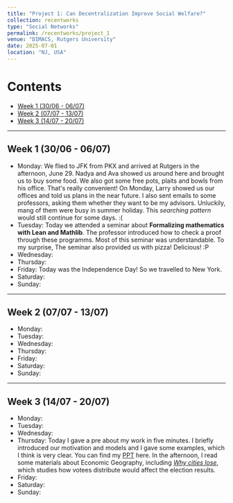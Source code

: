 ```yaml
---
title: "Project 1: Can Decentralization Improve Social Welfare?"
collection: recentworks
type: "Social Networks"
permalink: /recentworks/project_1
venue: "DIMACS, Rutgers University"
date: 2025-07-01
location: "NJ, USA"
---
```


<!--
This is a description of a teaching experience. You can use markdown like any other post.
-->

# Contents

- [Week 1 (30/06 - 06/07)](#week-1-3006---0607)
- [Week 2 (07/07 - 13/07)](#week-2-0707---1307)
- [Week 3 (14/07 - 20/07)](#week-3-1407---2007)

---

## Week 1 (30/06 - 06/07)

- Monday: We flied to JFK from PKX and arrived at Rutgers in the afternoon, June 29. Nadya and Ava showed us around here and brought us to buy some food. We also got some free pots, plaits and bowls from his office. That's really convenient! On Monday, Larry showed us our offices and told us plans in the near future. I also sent emails to some professors, asking them whether they want to be my advisors. Unluckily, mang of them were busy in summer holiday. This *searching pattern* would still continue for some days. :(  
- Tuesday: Today we attended a seminar about **Formalizing mathematics with Lean and Mathlib**. The professor introduced how to check a proof through these programms. Most of this seminar was understandable. To my surprise, The seminar also provided us with pizza! Delicious! :P  
- Wednesday:  
- Thursday:  
- Friday: Today was the Independence Day! So we travelled to New York.  
- Saturday:  
- Sunday:  

---

## Week 2 (07/07 - 13/07)

- Monday:  
- Tuesday:  
- Wednesday:  
- Thursday:  
- Friday:  
- Saturday:  
- Sunday:  

---

## Week 3 (14/07 - 20/07)

- Monday:  
- Tuesday:  
- Wednesday:  
- Thursday: Today I gave a pre about my work in five minutes. I briefly introduced our motivation and models and I gave some examples, which I think is very clear. You can find my [PPT](_recentworks/files/project1_ppt_0717_v1.pdf) here. In the afternoon, I read some materials about Economic Geography, including [*Why cities lose*](https://www.jonathanrodden.com/why-cities-lose), which studies how votees distribute would affect the election results.  
- Friday:  
- Saturday:  
- Sunday:  

